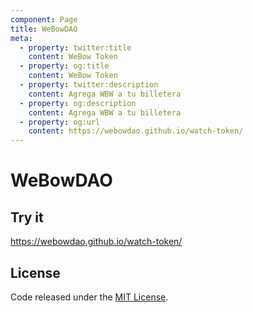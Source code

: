 ```yaml
---
component: Page
title: WeBowDAO
meta:
  - property: twitter:title
    content: WeBow Token
  - property: og:title
    content: WeBow Token
  - property: twitter:description
    content: Agrega WBW a tu billetera
  - property: og:description
    content: Agrega WBW a tu billetera
  - property: og:url
    content: https://webowdao.github.io/watch-token/
---
```


# WeBowDAO

## Try it

https://webowdao.github.io/watch-token/

## License

Code released under the [MIT License](./LICENSE).
